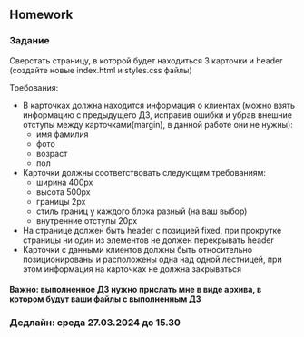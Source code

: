 ##  Homework

### Задание

Сверстать страницу, в которой будет находиться 3 карточки и header (cоздайте новые index.html и styles.css файлы)

Требования:
- В карточках должна находится информация о клиентах (можно взять информацию с предыдущего ДЗ, исправив ошибки и убрав внешние отступы между карточками(margin), в данной работе они не нужны):
    - имя фамилия
    - фото
    - возраст
    - пол
- Карточки должны соответствовать следующим требованиям:
    - ширина 400px
    - высота 500px
    - границы 2px
    - стиль границ у каждого блока разный (на ваш выбор)
    - внутренние отступы 20px
- На странице должен быть header c позицией fixed, при прокрутке страницы ни один из элементов не должен перекрывать header
- Карточки с данными клиентов должны быть относительно позиционированы и расположены одна над одной лестницей, при этом информация на карточках не должна закрываться 

#### Важно: выполненное ДЗ нужно прислать мне в виде архива, в котором будут ваши файлы с выполненным ДЗ

### Дедлайн: среда 27.03.2024 до 15.30


